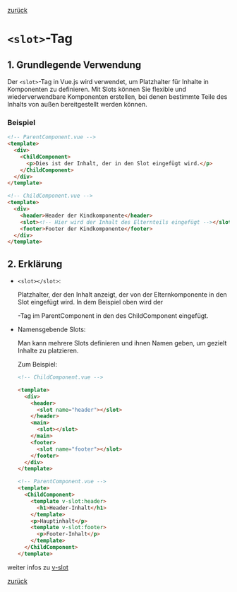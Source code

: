 [zurück](../Readme.md)

# `<slot>`-Tag

## 1. Grundlegende Verwendung

Der `<slot>`-Tag in Vue.js wird verwendet, um Platzhalter für Inhalte in Komponenten zu definieren. Mit Slots können Sie flexible und wiederverwendbare Komponenten erstellen, bei denen bestimmte Teile des Inhalts von außen bereitgestellt werden können.

### Beispiel

```html
<!-- ParentComponent.vue -->
<template>
  <div>
    <ChildComponent>
      <p>Dies ist der Inhalt, der in den Slot eingefügt wird.</p>
    </ChildComponent>
  </div>
</template>

<!-- ChildComponent.vue -->
<template>
  <div>
    <header>Header der Kindkomponente</header>
    <slot><!-- Hier wird der Inhalt des Elternteils eingefügt --></slot>
    <footer>Footer der Kindkomponente</footer>
  </div>
</template>
```

## 2. Erklärung

- `<slot></slot>`:

  Platzhalter, der den Inhalt anzeigt, der von der Elternkomponente in den Slot eingefügt wird. In dem Beispiel oben wird der <p>-Tag im ParentComponent in den <slot> des ChildComponent eingefügt.

- Namensgebende Slots:

  Man kann mehrere Slots definieren und ihnen Namen geben, um gezielt Inhalte zu platzieren.

  Zum Beispiel:

  ```html
  <!-- ChildComponent.vue -->

  <template>
    <div>
      <header>
        <slot name="header"></slot>
      </header>
      <main>
        <slot></slot>
      </main>
      <footer>
        <slot name="footer"></slot>
      </footer>
    </div>
  </template>

  <!-- ParentComponent.vue -->
  <template>
    <ChildComponent>
      <template v-slot:header>
        <h1>Header-Inhalt</h1>
      </template>
      <p>Hauptinhalt</p>
      <template v-slot:footer>
        <p>Footer-Inhalt</p>
      </template>
    </ChildComponent>
  </template>
  ```

weiter infos zu [v-slot](../direktive/v-slot.md)

[zurück](../Readme.md)
